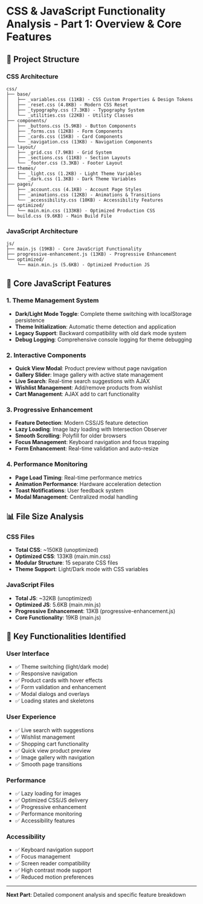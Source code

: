 # CSS & JavaScript Functionality Analysis - Part 1: Overview & Core Features

## 📁 **Project Structure**

### **CSS Architecture**
```
css/
├── base/
│   ├── _variables.css (11KB) - CSS Custom Properties & Design Tokens
│   ├── _reset.css (4.8KB) - Modern CSS Reset
│   ├── _typography.css (7.3KB) - Typography System
│   └── _utilities.css (22KB) - Utility Classes
├── components/
│   ├── _buttons.css (5.9KB) - Button Components
│   ├── _forms.css (12KB) - Form Components
│   ├── _cards.css (15KB) - Card Components
│   └── _navigation.css (13KB) - Navigation Components
├── layout/
│   ├── _grid.css (7.9KB) - Grid System
│   ├── _sections.css (11KB) - Section Layouts
│   └── _footer.css (3.3KB) - Footer Layout
├── themes/
│   ├── _light.css (1.2KB) - Light Theme Variables
│   └── _dark.css (1.3KB) - Dark Theme Variables
├── pages/
│   ├── _account.css (4.1KB) - Account Page Styles
│   ├── _animations.css (12KB) - Animations & Transitions
│   └── _accessibility.css (10KB) - Accessibility Features
├── optimized/
│   └── main.min.css (133KB) - Optimized Production CSS
└── build.css (9.6KB) - Main Build File
```

### **JavaScript Architecture**
```
js/
├── main.js (19KB) - Core JavaScript Functionality
├── progressive-enhancement.js (13KB) - Progressive Enhancement
└── optimized/
    └── main.min.js (5.6KB) - Optimized Production JS
```

## 🎯 **Core JavaScript Features**

### **1. Theme Management System**
- **Dark/Light Mode Toggle**: Complete theme switching with localStorage persistence
- **Theme Initialization**: Automatic theme detection and application
- **Legacy Support**: Backward compatibility with old dark mode system
- **Debug Logging**: Comprehensive console logging for theme debugging

### **2. Interactive Components**
- **Quick View Modal**: Product preview without page navigation
- **Gallery Slider**: Image gallery with active state management
- **Live Search**: Real-time search suggestions with AJAX
- **Wishlist Management**: Add/remove products from wishlist
- **Cart Management**: AJAX add to cart functionality

### **3. Progressive Enhancement**
- **Feature Detection**: Modern CSS/JS feature detection
- **Lazy Loading**: Image lazy loading with Intersection Observer
- **Smooth Scrolling**: Polyfill for older browsers
- **Focus Management**: Keyboard navigation and focus trapping
- **Form Enhancement**: Real-time validation and auto-resize

### **4. Performance Monitoring**
- **Page Load Timing**: Real-time performance metrics
- **Animation Performance**: Hardware acceleration detection
- **Toast Notifications**: User feedback system
- **Modal Management**: Centralized modal handling

## 📊 **File Size Analysis**

### **CSS Files**
- **Total CSS**: ~150KB (unoptimized)
- **Optimized CSS**: 133KB (main.min.css)
- **Modular Structure**: 15 separate CSS files
- **Theme Support**: Light/Dark mode with CSS variables

### **JavaScript Files**
- **Total JS**: ~32KB (unoptimized)
- **Optimized JS**: 5.6KB (main.min.js)
- **Progressive Enhancement**: 13KB (progressive-enhancement.js)
- **Core Functionality**: 19KB (main.js)

## 🔧 **Key Functionalities Identified**

### **User Interface**
- ✅ Theme switching (light/dark mode)
- ✅ Responsive navigation
- ✅ Product cards with hover effects
- ✅ Form validation and enhancement
- ✅ Modal dialogs and overlays
- ✅ Loading states and skeletons

### **User Experience**
- ✅ Live search with suggestions
- ✅ Wishlist management
- ✅ Shopping cart functionality
- ✅ Quick view product preview
- ✅ Image gallery with navigation
- ✅ Smooth page transitions

### **Performance**
- ✅ Lazy loading for images
- ✅ Optimized CSS/JS delivery
- ✅ Progressive enhancement
- ✅ Performance monitoring
- ✅ Accessibility features

### **Accessibility**
- ✅ Keyboard navigation support
- ✅ Focus management
- ✅ Screen reader compatibility
- ✅ High contrast mode support
- ✅ Reduced motion preferences

---

**Next Part**: Detailed component analysis and specific feature breakdown